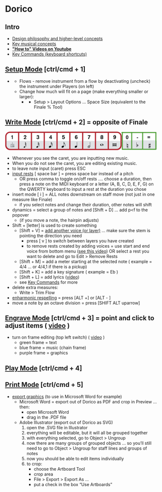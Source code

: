 # Dorico

## Intro

* [Design philosophy and higher-level concepts](https://steinberg.help/dorico_pro/v2/en/dorico/topics/program_concepts/program_concepts_design_philosophy_c.html)
* [Key musical concepts](https://steinberg.help/dorico_pro/v2/en/dorico/topics/program_concepts/program_concepts_key_musical_concepts_c.html)
* [**"How to" Videos on Youtube**](https://www.youtube.com/channel/UCIOwP19omIVDSUq2rTGgHKw/playlists?view=50&sort=dd&shelf_id=7)
* [Key Commands \(keyboard shortcuts\)](https://steinberg.help/dorico/v1/en/dorico/topics/introduction/introduction_dorico_key_commands_window_r.html)

## [Setup Mode](https://steinberg.help/dorico/v1/en/dorico/topics/setup_mode/setup_mode_introduction_c.html) \[ctrl/cmd + 1\]

* * Flows - remove instrument from a flow by deactivating \(uncheck\) the instrument under Players \(on left\)
  * Change how much will fit on a page \(make everything smaller or larger\):
    * * Setup &gt; Layout Options ... Space Size \(equivalent to the Finale % Tool\)

## [Write Mode](https://steinberg.help/dorico/v1/en/dorico/topics/first_steps/first_steps_your_first_notes_inputting_t.html) \[ctrl/cmd + 2\] = opposite of Finale

![input keyboard shortcuts](../../.gitbook/assets/dorico-write-mode-shortcuts2.png)

* Whenever you see the caret, you are inputting new music.
* When you do not see the caret, you are editing existing music.
* to leave note input \(caret\) press ESC
* [input rests](https://steinberg.help/dorico/v2/en/dorico/topics/write_mode/write_mode_rests_inputting_t.html) \[ space bar \] = press space bar instead of a pitch
  * OR press comma to toggle on/off rests .... choose a duration, then press a note on the MIDI keyboard or a letter \(A, B, C, D, E, F, G\) on the QWERTY keyboard to input a rest at the duration you chose
* insert mode \[ i \] = ALL notes downstream on staff move \(not just in one measure like Finale\)
  * if you select notes and change their duration, other notes will shift
* dynamics = select a group of notes and \[Shift + D\] ... add p&lt;f to the popover
  * \(if you move a note, the hairpin adjusts\)
* Shift + \[letter\] is used to create something
  * \[Shift + V\] = [add another voice \(or layer\)](https://www.youtube.com/watch?v=IKBU7z0gAVo&list=PLoyaeouPUsdsnltPMEyV6pzuHh6cs9-Cp&index=9) ... make sure the stem is pointing the direction you need
    * press \[ v \] to switch between layers you have created
    * to remove rests created by adding voices = use start and end voice from bottom menu \([see this video](https://www.youtube.com/watch?v=IKBU7z0gAVo&list=PLoyaeouPUsdsnltPMEyV6pzuHh6cs9-Cp&index=9)\)  OR select a rest you want to delete and go to Edit &gt; Remove Rests
  * \[Shift + M\] = add a meter starting at the selected note \( example = 4/4  ... or 4/4,1 if there is a pickup\)
  * \[Shift + K\] = add a key signature \( example = Eb \)
  * \[Shift + L\] = add lyrics \([video](https://www.youtube.com/watch?v=IfhDVl-vRRo&list=PLoyaeouPUsdsnltPMEyV6pzuHh6cs9-Cp&index=10)\)
  * see [Key Commands](https://steinberg.help/dorico/v1/en/dorico/topics/introduction/introduction_dorico_key_commands_window_r.html) for more
* delete extra measures:
  * Write &gt; Trim Flow
* [enharmonic respelling](https://steinberg.help/dorico/v1/en/dorico/topics/write_mode/write_mode_accidentals_respelling_t.html) = press \[ALT +\] or \[ALT - \]
* move a note by an octave division = press \[SHIFT ALT uparrow\]

## [Engrave Mode](https://steinberg.help/dorico/v1/en/dorico/topics/engrave_mode/engrave_mode_introduction_c.html) \[ctrl/cmd + 3\] = point and click to adjust items \( [video](https://www.youtube.com/watch?v=-BYsKNIhP9A&list=PLoyaeouPUsdvy438lfsc78RZxhKTdOcKN) \)

* turn on frame editing \(top left switch\) \( [video](https://www.youtube.com/watch?v=0HbY8nZzrOw&list=PLoyaeouPUsdvy438lfsc78RZxhKTdOcKN&index=3) \)
  * green frame = text
  * blue frame = music \(chain frame\)
  * purple frame = graphics

## [Play Mode](https://steinberg.help/dorico/v1/en/dorico/topics/play_mode/play_mode_introduction_c.html) \[ctrl/cmd + 4\]

## [Print Mode](https://steinberg.help/dorico/v1/en/dorico/topics/print_mode/print_mode_introduction_c.html) \[ctrl/cmd + 5\]

* [export graphics](https://steinberg.help/dorico_pro/v2/en/dorico/topics/print_mode/print_mode_layouts_exporting_as_graphics_files_t.html?) \(to use in Microsoft Word for example\) 
  * Microsoft Word = export out of Dorico as PDF and crop in Preview … then:
    * open Microsoft Word
    * drag in the .PDF file
  * Adobe Illustrator \(export out of Dorico as SVG\)
    1. open the .SVG file in Illustrator
    2. everything will be editable, but it will all be grouped together
    3. with everything selected, go to Object &gt; Ungroup
    4. now there are many groups of grouped objects … so you’ll still need to go to Object &gt; Ungroup for staff lines and groups of notes 
    5. now you should be able to edit items individually
    6. to crop:
       * choose the Artboard Tool
       * crop area
       * File &gt; Export &gt; Export As …
       * put a check in the box “Use Artboards”

